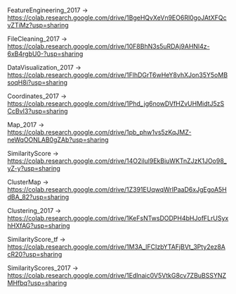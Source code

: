 FeatureEngineering_2017 -> https://colab.research.google.com/drive/1BgeHQvXeVn9EO6Rl0goJAtXFQcvZTiMz?usp=sharing

FileCleaning_2017 -> https://colab.research.google.com/drive/10F8BhN3s5uRDAj9AHNl4z-6xB4rgbU0-?usp=sharing

DataVisualization_2017 -> https://colab.research.google.com/drive/1FlhDGrT6wHeY8vhXJon35Y5oMBsoqH8i?usp=sharing

Coordinates_2017 -> https://colab.research.google.com/drive/1Phd_jg6nowDVfHZvUHMidtJ5zSCcBvI3?usp=sharing

Map_2017 -> https://colab.research.google.com/drive/1pb_phw1vs5zKqJMZ-neWqOONLAB0gZAb?usp=sharing

SimilarityScore -> https://colab.research.google.com/drive/14O2ilul9EkBiuWKTnZJzK1JOo98_yZ-y?usp=sharing

ClusterMap -> https://colab.research.google.com/drive/1Z391EUqwqWrIPaaD6xJgEgoA5HdBA_82?usp=sharing

Clustering_2017 -> https://colab.research.google.com/drive/1KeFsNTwsDODPH4bHJofFLrUSyxhHXfAG?usp=sharing

SimilarityScore_tf -> https://colab.research.google.com/drive/1M3A_lFCIzbYTAFjBVt_3Pty2ez8AcR20?usp=sharing

SimilarityScores_2017 -> https://colab.research.google.com/drive/1Edlnaic0V5VtkG8cv7ZBuBSSYNZMHfbq?usp=sharing
